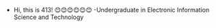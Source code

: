 - Hi, this is 413!
  😊😊😊😊😊😊
-Undergraduate in Electronic Information Science and Technology

<!---
syx-413/syx-413 is a ✨ special ✨ repository because its `README.md` (this file) appears on your GitHub profile.
You can click the Preview link to take a look at your changes.
--->
